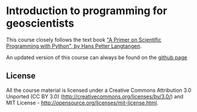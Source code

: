 Introduction to programming for geoscientists
=============================================

This course closely follows the text book ["A Primer on Scientific Programming with Python", by Hans Petter Langtangen](http://www.springer.com/mathematics/computational+science+%26+engineering/book/978-3-642-18365-2).

An updated version of this course can always be found on the [github page](http://ggorman.github.io/Introduction-to-programming-for-geoscientists/)

## License
All the course material is licensed under a Creative Commons Attribution 3.0 Unported (CC BY 3.0)  (http://creativecommons.org/licenses/by/3.0/) and MIT License - http://opensource.org/licenses/mit-license.html. 
